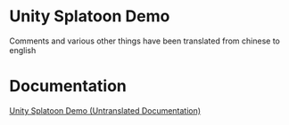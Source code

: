 # Unity Splatoon Demo 
Comments and various other things have been translated from chinese to english

# Documentation

[Unity Splatoon Demo (Untranslated Documentation)](https://zhuanlan.zhihu.com/p/43050863)
